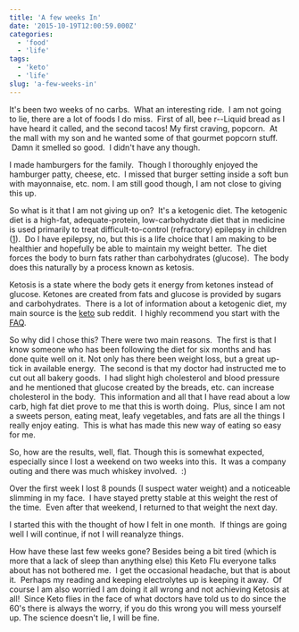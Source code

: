 ```yaml
---
title: 'A few weeks In'
date: '2015-10-19T12:00:59.000Z'
categories:
  - 'food'
  - 'life'
tags:
  - 'keto'
  - 'life'
slug: 'a-few-weeks-in'
---
```


It's been two weeks of no carbs.  What an interesting ride.  I am not going to lie, there are a lot of foods I do miss.  First of all, bee r--Liquid bread as I have heard it called, and the second tacos! My first craving, popcorn.  At the mall with my son and he wanted some of that gourmet popcorn stuff.  Damn it smelled so good.  I didn't have any though.

I made hamburgers for the family.  Though I thoroughly enjoyed the hamburger patty, cheese, etc.  I missed that burger setting inside a soft bun with mayonnaise, etc. nom. I am still good though, I am not close to giving this up.

So what is it that I am not giving up on?  It's a ketogenic diet. The ketogenic diet is a high-fat, adequate-protein, low-carbohydrate diet that in medicine is used primarily to treat difficult-to-control (refractory) epilepsy in children ([1](https://en.wikipedia.org/wiki/Ketogenic_diet)).  Do I have epilepsy, no, but this is a life choice that I am making to be healthier and hopefully be able to maintain my weight better.  The diet forces the body to burn fats rather than carbohydrates (glucose).  The body does this naturally by a process known as ketosis.

Ketosis is a state where the body gets it energy from ketones instead of glucose. Ketones are created from fats and glucose is provided by sugars and carbohydrates.  There is a lot of information about a ketogenic diet, my main source is the [keto](https://www.reddit.com/r/keto) sub reddit.  I highly recommend you start with the [FAQ](https://www.reddit.com/r/keto/wiki/faq).

So why did I chose this? There were two main reasons.  The first is that I know someone who has been following the diet for six months and has done quite well on it. Not only has there been weight loss, but a great up-tick in available energy.  The second is that my doctor had instructed me to cut out all bakery goods.  I had slight high cholesterol and blood pressure and he mentioned that glucose created by the breads, etc. can increase cholesterol in the body.  This information and all that I have read about a low carb, high fat diet prove to me that this is worth doing.  Plus, since I am not a sweets person, eating meat, leafy vegetables, and fats are all the things I really enjoy eating.  This is what has made this new way of eating so easy for me.

So, how are the results, well, flat. Though this is somewhat expected, especially since I lost a weekend on two weeks into this.  It was a company outing and there was much whiskey involved.  :)

Over the first week I lost 8 pounds (I suspect water weight) and a noticeable slimming in my face.  I have stayed pretty stable at this weight the rest of the time.  Even after that weekend, I returned to that weight the next day.

I started this with the thought of how I felt in one month.  If things are going well I will continue, if not I will reanalyze things.

How have these last few weeks gone? Besides being a bit tired (which is more that a lack of sleep than anything else) this Keto Flu everyone talks about has not bothered me.  I get the occasional headache, but that is about it.  Perhaps my reading and keeping electrolytes up is keeping it away.  Of course I am also worried I am doing it all wrong and not achieving Ketosis at all!  Since Keto flies in the face of what doctors have told us to do since the 60's there is always the worry, if you do this wrong you will mess yourself up. The science doesn't lie, I will be fine.
